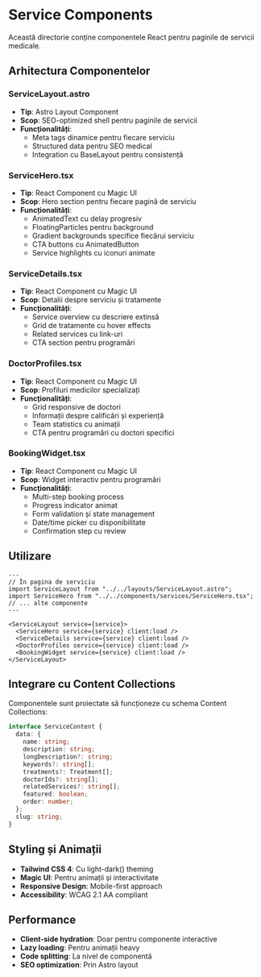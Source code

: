 # Service Components

Această directorie conține componentele React pentru paginile de servicii medicale.

## Arhitectura Componentelor

### ServiceLayout.astro

- **Tip**: Astro Layout Component
- **Scop**: SEO-optimized shell pentru paginile de servicii
- **Funcționalități**:
  - Meta tags dinamice pentru fiecare serviciu
  - Structured data pentru SEO medical
  - Integration cu BaseLayout pentru consistență

### ServiceHero.tsx

- **Tip**: React Component cu Magic UI
- **Scop**: Hero section pentru fiecare pagină de serviciu
- **Funcționalități**:
  - AnimatedText cu delay progresiv
  - FloatingParticles pentru background
  - Gradient backgrounds specifice fiecărui serviciu
  - CTA buttons cu AnimatedButton
  - Service highlights cu iconuri animate

### ServiceDetails.tsx

- **Tip**: React Component cu Magic UI
- **Scop**: Detalii despre serviciu și tratamente
- **Funcționalități**:
  - Service overview cu descriere extinsă
  - Grid de tratamente cu hover effects
  - Related services cu link-uri
  - CTA section pentru programări

### DoctorProfiles.tsx

- **Tip**: React Component cu Magic UI
- **Scop**: Profiluri medicilor specializați
- **Funcționalități**:
  - Grid responsive de doctori
  - Informații despre calificări și experiență
  - Team statistics cu animații
  - CTA pentru programări cu doctori specifici

### BookingWidget.tsx

- **Tip**: React Component cu Magic UI
- **Scop**: Widget interactiv pentru programări
- **Funcționalități**:
  - Multi-step booking process
  - Progress indicator animat
  - Form validation și state management
  - Date/time picker cu disponibilitate
  - Confirmation step cu review

## Utilizare

```astro
---
// În pagina de serviciu
import ServiceLayout from "../../layouts/ServiceLayout.astro";
import ServiceHero from "../../components/services/ServiceHero.tsx";
// ... alte componente
---

<ServiceLayout service={service}>
  <ServiceHero service={service} client:load />
  <ServiceDetails service={service} client:load />
  <DoctorProfiles service={service} client:load />
  <BookingWidget service={service} client:load />
</ServiceLayout>
```

## Integrare cu Content Collections

Componentele sunt proiectate să funcționeze cu schema Content Collections:

```typescript
interface ServiceContent {
  data: {
    name: string;
    description: string;
    longDescription?: string;
    keywords?: string[];
    treatments?: Treatment[];
    doctorIds?: string[];
    relatedServices?: string[];
    featured: boolean;
    order: number;
  };
  slug: string;
}
```

## Styling și Animații

- **Tailwind CSS 4**: Cu light-dark() theming
- **Magic UI**: Pentru animații și interactivitate
- **Responsive Design**: Mobile-first approach
- **Accessibility**: WCAG 2.1 AA compliant

## Performance

- **Client-side hydration**: Doar pentru componente interactive
- **Lazy loading**: Pentru animații heavy
- **Code splitting**: La nivel de componentă
- **SEO optimization**: Prin Astro layout
